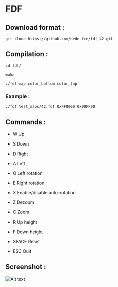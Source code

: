 # FDF


## Download format :

```
git clone https://github.com/bede-fre/fdf_42.git
```

## Compilation :

```
cd fdf/

make

./fdf map color_bottom color_top
```
### Example :
```
./fdf test_maps/42.fdf 0xFF0000 0x00FF00
```

## Commands :

* W     Up
* S     Down
* D     Right
* A     Left

* Q     Left rotation
* E     Right rotation
* X     Enable/disable auto-rotation

* Z     Dezoom
* C     Zoom

* R     Up height
* F     Down height

* SPACE Reset
* ESC   Quit

## Screenshot :

![Alt text](~/Documents/fdf.png?raw=true "Title")
